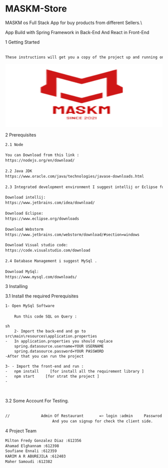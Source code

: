 # MASKM-Store
MASKM os Full Stack App for buy products from different Sellers.\

App Build with Spring Framework in Back-End And React in Front-End 

1 Getting Started
```sh

These instructions will get you a copy of the project up and running on your local machine for development and testing purposes.
```
<img src="ScreenShosts/logo-MASKM.png" width="1200" height="200">


2 Prerequisites

```sh
2.1 Node

You can Download from this link : 
https://nodejs.org/en/download/

2.2 Java JDK
https://www.oracle.com/java/technologies/javase-downloads.html

2.3 Integrated development environment I suggest intellij or Eclipse for backend and WebStorm Or Visual Studio Code For the front-end . 

Download intellij:
https://www.jetbrains.com/idea/download/

Download Eclipse:
https://www.eclipse.org/downloads

Download Webstorm
https://www.jetbrains.com/webstorm/download/#section=windows

Download Visual studio code:
https://code.visualstudio.com/download

2.4 Database Management i suggest MySql . 

Download MySql:
https://www.mysql.com/downloads/

```


3 Installing



3.1 Install the required Prerequisites
```sh
1- Open MySql Software 

    Run this code SQL on Query :
 ```
```
sh 
    2- Import the back-end and go to src\main\resources\application.properties
-   In application.properties you should replace 
    spring.datasource.username=YOUR USERNAME
    spring.datasource.password=YOUR PASSWORD
-After that you can run the project 

3- - Import the front-end and run :
-   npm install     [for install all the requirement library ]
-   npm start     [for strat the project ]
-   

    
```
3.2 Some Account For Testing.

```sh

//				Admin Of Restaurant       => login :admin     Passwrod : admin   
                     And you can signup for check the client side.
```

4 Project Team

```sh
Milton Fredy Gonzalez Diaz :612356
Ahamad Elghannam :612398
Soufiane Ennali :612359
KARIM A R ABUREJILA :612403
Maher Samoudi :612382
```
